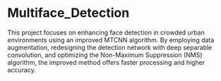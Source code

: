 # Multiface_Detection
This project focuses on enhancing face detection in crowded urban environments using an improved MTCNN algorithm. By employing data augmentation, redesigning the detection network with deep separable convolution, and optimizing the Non-Maximum Suppression (NMS) algorithm, the improved method offers faster processing and higher accuracy. 

